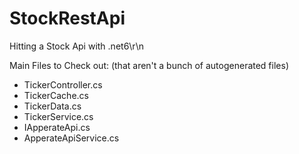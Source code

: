 # StockRestApi
Hitting a Stock Api with .net6\r\n

Main Files to Check out: (that aren't a bunch of autogenerated files)

 - TickerController.cs 
 - TickerCache.cs 
 - TickerData.cs 
 - TickerService.cs
 - IApperateApi.cs
 - ApperateApiService.cs
